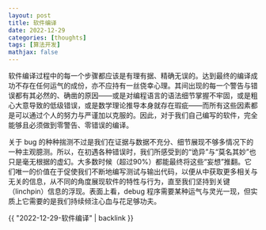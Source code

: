 ```yaml
---
layout: post
title: 软件编译
date: 2022-12-29
categories: [thoughts]
tags: [算法开发]
mathjax: false
---
```


软件编译过程中的每一个步骤都应该是有理有据、精确无误的。达到最终的编译成功不存在任何运气的成份，亦不应持有一丝侥幸心理。其间出现的每一个警告与错误都有其必然的、确凿的原因——或是对编程语言的语法细节掌握不牢固，或是粗心大意导致的低级错误，或是数学理论推导本身就存在瑕疵——而所有这些因素都是可以通过个人的努力与严谨加以克服的。因此，对于我们自己编写的软件，完全能够且必须做到零警告、零错误的编译。

关于 bug 的种种揣测不过是我们在证据与数据不充分、细节展现不够多情况下的一种主观臆测。所以，在初遇各种错误时，我们所感受到的“诡异”与“莫名其妙”也只是毫无根据的虚幻。大多数时候（超过90%）都能最终将这些“妄想”推翻。它们唯一的价值在于促使我们不断地编写测试与输出代码，以便从中获取更多相关与无关的信息，从不同的角度展现软件的特性与行为，直至我们坚持到关键（linchpin）信息的浮现。表面上看，debug 程序需要某种运气与灵光一现，但实质上它需要的是我们持续倾注心血与花足够功夫。

{{ "2022-12-29-软件编译" | backlink }}
